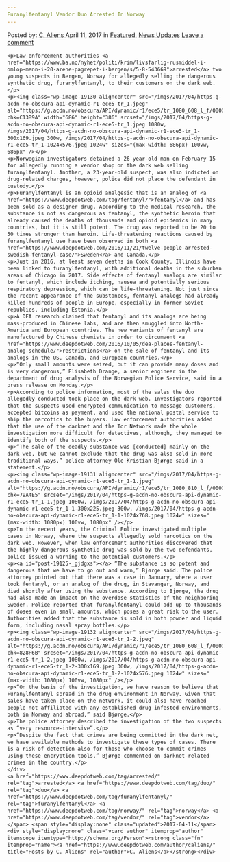 ```yaml
---
Furanylfentanyl Vendor Duo Arrested In Norway
---
```

<article class="post-listing post-19125 post type-post status-publish format-standard has-post-thumbnail hentry  tag-duo tag-furanylfentanyl tag-norway tag-vendor">
    <div class="post-inner">
        <span>Posted by: <a href="https://www.deepdotweb.com/author/caliens/" title="">C. Aliens </a></span>
    <span>April 11, 2017</span>
    <span>in <a href="https://www.deepdotweb.com/category/deepdot-news/" rel="category tag">Featured</a>, <a href="https://www.deepdotweb.com/category/news-updates/" rel="category tag">News Updates</a></span>
    <span><a href="https://www.deepdotweb.com/2017/04/11/furanylfentanyl-vendor-duo-arrested-norway/#respond">Leave a comment</a></span>
    </p>
    <div class="clear"></div>
    
    <p>Law enforcement authorities <a href="https://www.ba.no/nyhet/politi/krim/livsfarlig-rusmiddel-i-omlop-menn-i-20-arene-pagrepet-i-bergen/s/5-8-543669">arrested</a> two young suspects in Bergen, Norway for allegedly selling the dangerous synthetic drug, furanylfentanyl, to their customers on the dark web.</p>
    <p><img class="wp-image-19130 aligncenter" src="/imgs/2017/04/https-g-acdn-no-obscura-api-dynamic-r1-ece5-tr_1.jpeg" alt="https://g.acdn.no/obscura/API/dynamic/r1/ece5/tr_1080_608_l_f/0000/berg/2017/3/27/14/BA35060.jpg?chk=C13B9A" width="686" height="386" srcset="/imgs/2017/04/https-g-acdn-no-obscura-api-dynamic-r1-ece5-tr_1.jpeg 1080w, /imgs/2017/04/https-g-acdn-no-obscura-api-dynamic-r1-ece5-tr_1-300x169.jpeg 300w, /imgs/2017/04/https-g-acdn-no-obscura-api-dynamic-r1-ece5-tr_1-1024x576.jpeg 1024w" sizes="(max-width: 686px) 100vw, 686px" /></p>
    <p>Norwegian investigators detained a 26-year-old man on February 15 for allegedly running a vendor shop on the dark web selling furanylfentanyl. Another, a 23-year-old suspect, was also indicted on drug-related charges, however, police did not place the defendant in custody.</p>
    <p>Furanylfentanyl is an opioid analgesic that is an analog of <a href="https://www.deepdotweb.com/tag/fentanyl/">fentanyl</a> and has been sold as a designer drug. According to the medical research, the substance is not as dangerous as fentanyl, the synthetic heroin that already caused the deaths of thousands and opioid epidemics in many countries, but it is still potent. The drug was reported to be 20 to 50 times stronger than heroin. Life-threatening reactions caused by furanylfentanyl use have been observed in both <a href="https://www.deepdotweb.com/2016/11/21/twelve-people-arrested-swedish-fentanyl-case/">Sweden</a> and Canada.</p>
    <p>Just in 2016, at least seven deaths in Cook County, Illinois have been linked to furanylfentanyl, with additional deaths in the suburban areas of Chicago in 2017. Side effects of fentanyl analogs are similar to fentanyl, which include itching, nausea and potentially serious respiratory depression, which can be life-threatening. Not just since the recent appearance of the substances, fentanyl analogs had already killed hundreds of people in Europe, especially in former Soviet republics, including Estonia.</p>
    <p>A DEA research claimed that fentanyl and its analogs are being mass-produced in Chinese labs, and are then smuggled into North-America and European countries. The new variants of fentanyl are manufactured by Chinese chemists in order to circumvent <a href="https://www.deepdotweb.com/2016/10/05/dea-places-fentanyl-analog-schedule/">restrictions</a> on the sale of fentanyl and its analogs in the US, Canada, and European countries.</p>
    <p>“Only small amounts were seized, but it can provide many doses and is very dangerous,” Elisabeth Drange, a senior engineer in the department of drug analysis of the Norwegian Police Service, said in a press release on Monday.</p>
    <p>According to police information, most of the sales the duo allegedly conducted took place on the dark web. Investigators reported that the suspects used encrypted communication to message customers, accepted bitcoins as payment, and used the national postal service to ship the narcotics to the buyers. Law enforcement authorities added that the use of the darknet and the Tor Network made the whole investigation more difficult for detectives, although, they managed to identify both of the suspects.</p>
    <p>“The sale of the deadly substance was [conducted] mainly on the dark web, but we cannot exclude that the drug was also sold in more traditional ways,” police attorney Ole Kristian Bjørge said in a statement.</p>
    <p><img class="wp-image-19131 aligncenter" src="/imgs/2017/04/https-g-acdn-no-obscura-api-dynamic-r1-ece5-tr_1-1.jpeg" alt="https://g.acdn.no/obscura/API/dynamic/r1/ece5/tr_1080_810_l_f/0000/berg/2017/3/27/15/BA32864.jpg?chk=79A4E5" srcset="/imgs/2017/04/https-g-acdn-no-obscura-api-dynamic-r1-ece5-tr_1-1.jpeg 1080w, /imgs/2017/04/https-g-acdn-no-obscura-api-dynamic-r1-ece5-tr_1-1-300x225.jpeg 300w, /imgs/2017/04/https-g-acdn-no-obscura-api-dynamic-r1-ece5-tr_1-1-1024x768.jpeg 1024w" sizes="(max-width: 1080px) 100vw, 1080px" /></p>
    <p>In the recent years, the Criminal Police investigated multiple cases in Norway, where the suspects allegedly sold narcotics on the dark web. However, when law enforcement authorities discovered that the highly dangerous synthetic drug was sold by the two defendants, police issued a warning to the potential customers.</p>
    <p><a id="post-19125-_gjdgxs"></a> “The substance is so potent and dangerous that we have to go out and warn,” Bjørge said. The police attorney pointed out that there was a case in January, where a user took fentanyl, or an analog of the drug, in Stavanger, Norway, and died shortly after using the substance. According to Bjørge, the drug had also made an impact on the overdose statistics of the neighboring Sweden. Police reported that furanylfentanyl could add up to thousands of doses even in small amounts, which poses a great risk to the user. Authorities added that the substance is sold in both powder and liquid form, including nasal spray bottles.</p>
    <p><img class="wp-image-19132 aligncenter" src="/imgs/2017/04/https-g-acdn-no-obscura-api-dynamic-r1-ece5-tr_1-2.jpeg" alt="https://g.acdn.no/obscura/API/dynamic/r1/ece5/tr_1080_608_l_f/0000/berg/2017/3/27/15/BA35061_1.jpg?chk=828F6B" srcset="/imgs/2017/04/https-g-acdn-no-obscura-api-dynamic-r1-ece5-tr_1-2.jpeg 1080w, /imgs/2017/04/https-g-acdn-no-obscura-api-dynamic-r1-ece5-tr_1-2-300x169.jpeg 300w, /imgs/2017/04/https-g-acdn-no-obscura-api-dynamic-r1-ece5-tr_1-2-1024x576.jpeg 1024w" sizes="(max-width: 1080px) 100vw, 1080px" /></p>
    <p>“On the basis of the investigation, we have reason to believe that Furanylfentanyl spread in the drug environment in Norway. Given that sales have taken place on the network, it could also have reached people not affiliated with any established drug infested environments, both in Norway and abroad,” said Bjørge.</p>
    <p>The police attorney described the investigation of the two suspects as “very resource-intensive”.</p>
    <p>“Despite the fact that crimes are being committed in the dark net, we have available methods to investigate these types of cases. There is a risk of detection also for those who choose to commit crimes using these encryption tools,” Bjørge commented on darknet-related crimes in the country.</p>
    </div>
    <a href="https://www.deepdotweb.com/tag/arrested/" rel="tag">arrested</a> <a href="https://www.deepdotweb.com/tag/duo/" rel="tag">duo</a> <a href="https://www.deepdotweb.com/tag/furanylfentanyl/" rel="tag">furanylfentanyl</a> <a href="https://www.deepdotweb.com/tag/norway/" rel="tag">norway</a> <a href="https://www.deepdotweb.com/tag/vendor/" rel="tag">vendor</a></span> <span style="display:none" class="updated">2017-04-11</span>
    <div style="display:none" class="vcard author" itemprop="author" itemscope itemtype="http://schema.org/Person"><strong class="fn" itemprop="name"><a href="https://www.deepdotweb.com/author/caliens/" title="Posts by C. Aliens" rel="author">C. Aliens</a></strong></div>
    
